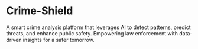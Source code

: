 # Crime-Shield
A smart crime analysis platform that leverages AI to detect patterns, predict threats, and enhance public safety. Empowering law enforcement with data-driven insights for a safer tomorrow.
